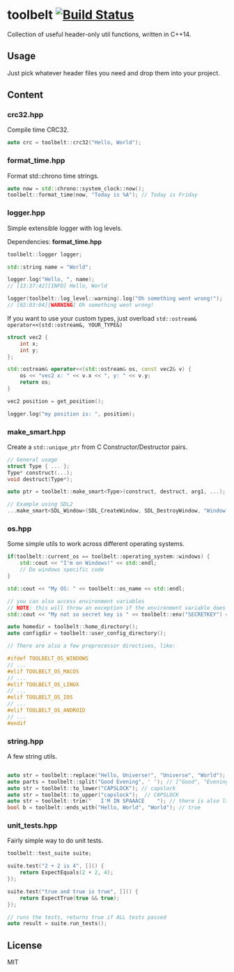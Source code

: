 # toolbelt [![Build Status](https://travis-ci.org/atomicptr/toolbelt.svg?branch=master)](https://travis-ci.org/atomicptr/toolbelt)

Collection of useful header-only util functions, written in C++14.

## Usage

Just pick whatever header files you need and drop them  into your project.

## Content

### crc32.hpp

Compile time CRC32.

```cpp
auto crc = toolbelt::crc32("Hello, World");
```

### format_time.hpp

Format std::chrono time strings.

```cpp
auto now = std::chrono::system_clock::now();
toolbelt::format_time(now, "Today is %A"); // Today is Friday
```

### logger.hpp

Simple extensible logger with log levels.

Dependencies: **format_time.hpp**

```cpp
toolbelt::logger logger;

std::string name = "World";

logger.log("Hello, ", name);
// [13:37:42][INFO] Hello, World

logger(toolbelt::log_level::warning).log("Oh something went wrong!");
// [02:03:04][WARNING] Oh something went wrong!
```

If you want to use your custom types, just overload ``std::ostream& operator<<(std::ostream&, YOUR_TYPE&)``

```cpp
struct vec2 {
    int x;
    int y;
};

std::ostream& operator<<(std::ostream& os, const vec2& v) {
    os << "vec2 x: " << v.x << ", y: " << v.y;
    return os;
}

vec2 position = get_position();

logger.log("my position is: ", position);
```

### make_smart.hpp

Create a ``std::unique_ptr`` from C Constructor/Destructor pairs.

```cpp
// General usage
struct Type { ... };
Type* construct(...);
void destruct(Type*);

auto ptr = toolbelt::make_smart<Type>(construct, destruct, arg1, ...);

// Example using SDL2
...make_smart<SDL_Window>(SDL_CreateWindow, SDL_DestroyWindow, "Window Title!", ...);
```

### os.hpp

Some simple utils to work across different operating systems.

```cpp
if(toolbelt::current_os == toolbelt::operating_system::windows) {
    std::cout << "I'm on Windows!" << std::endl;
    // Do windows specific code
}

std::cout << "My OS: " << toolbelt::os_name << std::endl;

// you can also access environment variables
// NOTE: this will throw an exception if the environment variable does not exist
std::cout << "My not so secret key is " << toolbelt::env("SECRETKEY") << std::endl;

auto homedir = toolbelt::home_directory();
auto configdir = toolbelt::user_config_directory();

// There are also a few preprocessor directives, like:

#ifdef TOOLBELT_OS_WINDOWS
// ...
#elif TOOLBELT_OS_MACOS
// ...
#elif TOOLBELT_OS_LINUX
// ...
#elif TOOLBELT_OS_IOS
// ...
#elif TOOLBELT_OS_ANDROID
// ...
#endif
```

### string.hpp

A few string utils.

```cpp

auto str = toolbelt::replace("Hello, Universe!", "Universe", "World"); // Hello, World!
auto parts = toolbelt::split("Good Evening", ' '); // ["Good", "Evening"]
auto str = toolbelt::to_lower("CAPSLOCK"); // capslock
auto str = toolbelt::to_upper("capslock");  // CAPSLOCK
auto str = toolbelt::trim("   I'M IN SPAAACE    "); // there is also ltrim and rtrim!
bool b = toolbelt::ends_with("Hello, World", "World"); // true
```

### unit_tests.hpp

Fairly simple way to do unit tests.

```cpp
toolbelt::test_suite suite;

suite.test("2 + 2 is 4", []() {
    return ExpectEquals(2 + 2, 4);
});

suite.test("true and true is true", []() {
    return ExpectTrue(true && true);
});

// runs the tests, returns true if ALL tests passed
auto result = suite.run_tests();
```

## License

MIT
